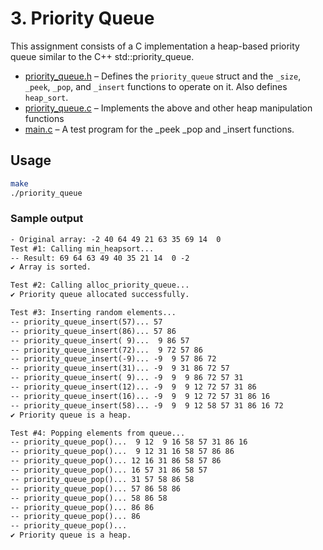# 3. Priority Queue

This assignment consists of a C implementation a heap-based priority queue similar to the C++ std::priority_queue.

* [priority_queue.h](priority_queue.h) – Defines the `priority_queue` struct and the `_size`, `_peek`, `_pop`, and `_insert` functions to operate on it. Also defines `heap_sort`.
* [priority_queue.c](priority_queue.c) – Implements the above and other heap manipulation functions
* [main.c](main.c) – A test program for the _peek _pop and _insert functions.

## Usage

```sh
make
./priority_queue
```

### Sample output

```txt
- Original array: -2 40 64 49 21 63 35 69 14  0 
Test #1: Calling min_heapsort...
-- Result: 69 64 63 49 40 35 21 14  0 -2 
✔️ Array is sorted.

Test #2: Calling alloc_priority_queue...
✔️ Priority queue allocated successfully.

Test #3: Inserting random elements...
-- priority_queue_insert(57)... 57 
-- priority_queue_insert(86)... 57 86 
-- priority_queue_insert( 9)...  9 86 57 
-- priority_queue_insert(72)...  9 72 57 86 
-- priority_queue_insert(-9)... -9  9 57 86 72 
-- priority_queue_insert(31)... -9  9 31 86 72 57 
-- priority_queue_insert( 9)... -9  9  9 86 72 57 31 
-- priority_queue_insert(12)... -9  9  9 12 72 57 31 86 
-- priority_queue_insert(16)... -9  9  9 12 72 57 31 86 16 
-- priority_queue_insert(58)... -9  9  9 12 58 57 31 86 16 72 
✔️ Priority queue is a heap.

Test #4: Popping elements from queue...
-- priority_queue_pop()...  9 12  9 16 58 57 31 86 16 
-- priority_queue_pop()...  9 12 31 16 58 57 86 86 
-- priority_queue_pop()... 12 16 31 86 58 57 86 
-- priority_queue_pop()... 16 57 31 86 58 57 
-- priority_queue_pop()... 31 57 58 86 58 
-- priority_queue_pop()... 57 86 58 86 
-- priority_queue_pop()... 58 86 58 
-- priority_queue_pop()... 86 86 
-- priority_queue_pop()... 86 
-- priority_queue_pop()... 
✔️ Priority queue is a heap.
```